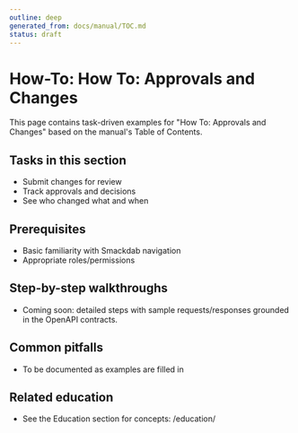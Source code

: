 ```yaml
---
outline: deep
generated_from: docs/manual/TOC.md
status: draft
---
```


# How-To: How To: Approvals and Changes

This page contains task-driven examples for "How To: Approvals and Changes" based on the manual's Table of Contents.

## Tasks in this section
- Submit changes for review
- Track approvals and decisions
- See who changed what and when

## Prerequisites
- Basic familiarity with Smackdab navigation
- Appropriate roles/permissions

## Step-by-step walkthroughs
- Coming soon: detailed steps with sample requests/responses grounded in the OpenAPI contracts.

## Common pitfalls
- To be documented as examples are filled in

## Related education
- See the Education section for concepts: /education/

